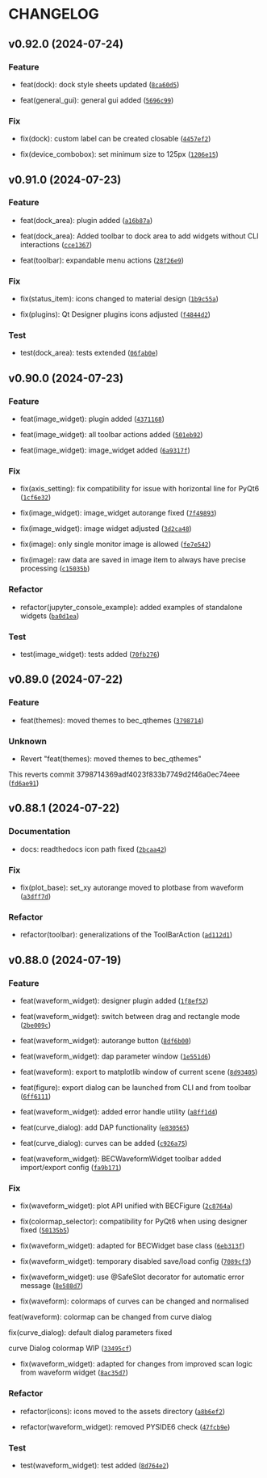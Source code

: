 # CHANGELOG

## v0.92.0 (2024-07-24)

### Feature

* feat(dock): dock style sheets updated ([`8ca60d5`](https://gitlab.psi.ch/bec/bec_widgets/-/commit/8ca60d54b3cfa621172ce097fc1ba514c47ebac7))

* feat(general_gui): general gui added ([`5696c99`](https://gitlab.psi.ch/bec/bec_widgets/-/commit/5696c993dc1c0da40ff3e99f754c246cc017ea32))

### Fix

* fix(dock): custom label can be created closable ([`4457ef2`](https://gitlab.psi.ch/bec/bec_widgets/-/commit/4457ef2147e21b856c9dcaf63c81ba98002dcaf1))

* fix(device_combobox): set minimum size to 125px ([`1206e15`](https://gitlab.psi.ch/bec/bec_widgets/-/commit/1206e153094cd8505badf69a1461572a76b4c5ad))

## v0.91.0 (2024-07-23)

### Feature

* feat(dock_area): plugin added ([`a16b87a`](https://gitlab.psi.ch/bec/bec_widgets/-/commit/a16b87ac28d164230dd2e8020f50ff3a63cd407e))

* feat(dock_area): Added toolbar to dock area to add widgets without CLI interactions ([`cce1367`](https://gitlab.psi.ch/bec/bec_widgets/-/commit/cce1367a72fca7206d351894bd1831b7bbfa7ec6))

* feat(toolbar): expandable menu actions ([`28f26e9`](https://gitlab.psi.ch/bec/bec_widgets/-/commit/28f26e92a46063db1a194be552156a5d3b2c43e7))

### Fix

* fix(status_item): icons changed to material design ([`1b9c55a`](https://gitlab.psi.ch/bec/bec_widgets/-/commit/1b9c55a46a0dfd8678c8e95ff64dd6e8cfb9233e))

* fix(plugins): Qt Designer plugins icons adjusted ([`f4844d2`](https://gitlab.psi.ch/bec/bec_widgets/-/commit/f4844d2e067ce75dc64b89b230d7932b308ddfc2))

### Test

* test(dock_area): tests extended ([`06fab0e`](https://gitlab.psi.ch/bec/bec_widgets/-/commit/06fab0eab926cef5677d4988fd1fce09da342dd8))

## v0.90.0 (2024-07-23)

### Feature

* feat(image_widget): plugin added ([`4371168`](https://gitlab.psi.ch/bec/bec_widgets/-/commit/43711680ba253f81fb0ffe764bcaae701b02bb49))

* feat(image_widget): all toolbar actions added ([`501eb92`](https://gitlab.psi.ch/bec/bec_widgets/-/commit/501eb923f12fa6aaa93f5428ca78e57694edfbc0))

* feat(image_widget): image_widget added ([`6a9317f`](https://gitlab.psi.ch/bec/bec_widgets/-/commit/6a9317facda896ee784c7fc1db0cd3d68cdfcf73))

### Fix

* fix(axis_setting): fix compatibility for issue with horizontal line for PyQt6 ([`1cf6e32`](https://gitlab.psi.ch/bec/bec_widgets/-/commit/1cf6e32303f82bc7c3f3391d0e96a88bc31f29fc))

* fix(image_widget): image_widget autorange fixed ([`7f49893`](https://gitlab.psi.ch/bec/bec_widgets/-/commit/7f49893d2ce3b9d02efa764f7f10442ed6ab8f3c))

* fix(image_widget): image widget adjusted ([`3d2ca48`](https://gitlab.psi.ch/bec/bec_widgets/-/commit/3d2ca4855c36fe0af59a4b540caa3c8023a81773))

* fix(image): only single monitor image is allowed ([`fe7e542`](https://gitlab.psi.ch/bec/bec_widgets/-/commit/fe7e542b19dc5b401523501acb74ac03edf62ad4))

* fix(image): raw data are saved in image item to always have precise processing ([`c15035b`](https://gitlab.psi.ch/bec/bec_widgets/-/commit/c15035b6b769a96780a16da9e7f75af3b823654c))

### Refactor

* refactor(jupyter_console_example): added examples of standalone widgets ([`ba0d1ea`](https://gitlab.psi.ch/bec/bec_widgets/-/commit/ba0d1ea9031b4ae2e2e73bf269fbfad973b924a5))

### Test

* test(image_widget): tests added ([`70fb276`](https://gitlab.psi.ch/bec/bec_widgets/-/commit/70fb276fdf31dffc105435d3dfe7c5caea0b10ce))

## v0.89.0 (2024-07-22)

### Feature

* feat(themes): moved themes to bec_qthemes ([`3798714`](https://gitlab.psi.ch/bec/bec_widgets/-/commit/3798714369adf4023f833b7749d2f46a0ec74eee))

### Unknown

* Revert &#34;feat(themes): moved themes to bec_qthemes&#34;

This reverts commit 3798714369adf4023f833b7749d2f46a0ec74eee ([`fd6ae91`](https://gitlab.psi.ch/bec/bec_widgets/-/commit/fd6ae91993a23a7b8dbb2cf3c4b7c3eda6d2b0f6))

## v0.88.1 (2024-07-22)

### Documentation

* docs: readthedocs icon path fixed ([`2bcaa42`](https://gitlab.psi.ch/bec/bec_widgets/-/commit/2bcaa4256d6daaefacb3ead8c72458d7b1498e29))

### Fix

* fix(plot_base): set_xy autorange moved to plotbase from waveform ([`a3dff7d`](https://gitlab.psi.ch/bec/bec_widgets/-/commit/a3dff7decc16115c12dc6b4ef1572552368da309))

### Refactor

* refactor(toolbar): generalizations of the ToolBarAction ([`ad112d1`](https://gitlab.psi.ch/bec/bec_widgets/-/commit/ad112d1f08157f6987edd48a0bacf9f669ef1997))

## v0.88.0 (2024-07-19)

### Feature

* feat(waveform_widget): designer plugin added ([`1f8ef52`](https://gitlab.psi.ch/bec/bec_widgets/-/commit/1f8ef52b606283038052640849094f515a463403))

* feat(waveform_widget): switch between drag and rectangle mode ([`2be009c`](https://gitlab.psi.ch/bec/bec_widgets/-/commit/2be009c6477ba26c5cfb4d827534c5d5eb428999))

* feat(waveform_widget): autorange button ([`8df6b00`](https://gitlab.psi.ch/bec/bec_widgets/-/commit/8df6b003e5c6a942fa2e875d9790e492c087bf26))

* feat(waveform_widget): dap parameter window ([`1e551d6`](https://gitlab.psi.ch/bec/bec_widgets/-/commit/1e551d6e9696f79ea2e0a179d13a4fc6c2a128b2))

* feat(waveform): export to matplotlib window of current scene ([`8d93405`](https://gitlab.psi.ch/bec/bec_widgets/-/commit/8d9340539967b06b1e15f21a2106a39d5c740f31))

* feat(figure): export dialog can be launched from CLI and from toolbar ([`6ff6111`](https://gitlab.psi.ch/bec/bec_widgets/-/commit/6ff611109153b9412dce37c527b19e839d99bba7))

* feat(waveform_widget): added error handle utility ([`a8ff1d4`](https://gitlab.psi.ch/bec/bec_widgets/-/commit/a8ff1d4cd09cae5eaeb4bd0ea90fdd102e32f3a3))

* feat(curve_dialog): add DAP functionality ([`e830565`](https://gitlab.psi.ch/bec/bec_widgets/-/commit/e8305652fde384da037242cf8f7e3606f22bcfb6))

* feat(curve_dialog): curves can be added ([`c926a75`](https://gitlab.psi.ch/bec/bec_widgets/-/commit/c926a75a7927d672c044ea8f68771209ae5accc6))

* feat(waveform_widget): BECWaveformWidget toolbar added import/export config ([`fa9b171`](https://gitlab.psi.ch/bec/bec_widgets/-/commit/fa9b17191ddbb4043a658dae9aa0801e1dc22b84))

### Fix

* fix(waveform_widget): plot API unified with BECFigure ([`2c8764a`](https://gitlab.psi.ch/bec/bec_widgets/-/commit/2c8764a27de89b39b717032b58465e120ec57fbc))

* fix(colormap_selector): compatibility for PyQt6 when using designer fixed ([`50135b5`](https://gitlab.psi.ch/bec/bec_widgets/-/commit/50135b5fe90a88618291e9357f180cb19251dace))

* fix(waveform_widget): adapted for BECWidget base class ([`6eb313f`](https://gitlab.psi.ch/bec/bec_widgets/-/commit/6eb313fa76e559d62ecd8fa8849142b83817e47c))

* fix(waveform_widget): temporary disabled save/load config ([`7089cf3`](https://gitlab.psi.ch/bec/bec_widgets/-/commit/7089cf356a43d805241d5621952e544d690e65e0))

* fix(waveform_widget): use @SafeSlot decorator for automatic error message ([`8e588d7`](https://gitlab.psi.ch/bec/bec_widgets/-/commit/8e588d79c86e950f6915e89c08fa9415c4bd8033))

* fix(waveform): colormaps of curves can be changed and normalised

feat(waveform): colormap can be changed from curve dialog

fix(curve_dialog): default dialog parameters fixed

curve Dialog colormap WIP ([`33495cf`](https://gitlab.psi.ch/bec/bec_widgets/-/commit/33495cfe03b363f18db61d8af2983f49027b7a43))

* fix(waveform_widget): adapted for changes from improved scan logic from waveform widget ([`8ac35d7`](https://gitlab.psi.ch/bec/bec_widgets/-/commit/8ac35d7280b1ff007c10612228d163cc0c5d1a99))

### Refactor

* refactor(icons): icons moved to the assets directory ([`a8b6ef2`](https://gitlab.psi.ch/bec/bec_widgets/-/commit/a8b6ef20cccae87515b10f054d0ed5b10e152769))

* refactor(waveform_widget): removed PYSIDE6 check ([`47fcb9e`](https://gitlab.psi.ch/bec/bec_widgets/-/commit/47fcb9ebfe35ae600cced95a1edc68f6f6e37a04))

### Test

* test(waveform_widget): test added ([`8d764e2`](https://gitlab.psi.ch/bec/bec_widgets/-/commit/8d764e2d46a1e017dadc3c4630648c1ca708afc2))
